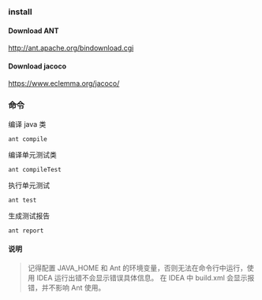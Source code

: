 
### install

#### Download ANT

http://ant.apache.org/bindownload.cgi


#### Download jacoco

https://www.eclemma.org/jacoco/

### 命令

编译 java 类
```
ant compile
```

编译单元测试类
```
ant compileTest
```

执行单元测试
```
ant test
```

生成测试报告
```
ant report
```

#### 说明

> 记得配置 JAVA_HOME 和 Ant 的环境变量，否则无法在命令行中运行，使用 IDEA 运行出错不会显示错误具体信息。
> 在 IDEA 中 build.xml 会显示报错，并不影响 Ant 使用。

